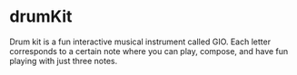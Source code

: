 # drumKit
Drum kit is a fun interactive musical instrument called GIO. Each letter corresponds to a certain note where you can play, compose, and have fun playing with just three notes. 
